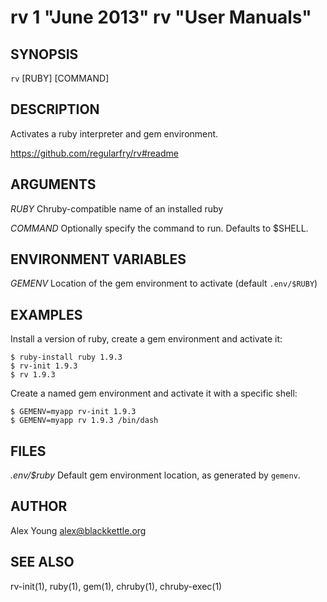# rv 1 "June 2013" rv "User Manuals"

## SYNOPSIS

`rv` [RUBY] [COMMAND]

## DESCRIPTION

Activates a ruby interpreter and gem environment.

https://github.com/regularfry/rv#readme

## ARGUMENTS

*RUBY*
	Chruby-compatible name of an installed ruby

*COMMAND*
	Optionally specify the command to run.  Defaults to $SHELL.


## ENVIRONMENT VARIABLES

*GEMENV*
	Location of the gem environment to activate (default `.env/$RUBY`)


## EXAMPLES

Install a version of ruby, create a gem environment and activate it:

    $ ruby-install ruby 1.9.3
    $ rv-init 1.9.3
    $ rv 1.9.3

Create a named gem environment and activate it with a specific shell:

    $ GEMENV=myapp rv-init 1.9.3
    $ GEMENV=myapp rv 1.9.3 /bin/dash

## FILES

*.env/$ruby*
	Default gem environment location, as generated by `gemenv`.


## AUTHOR

Alex Young <alex@blackkettle.org>

## SEE ALSO

rv-init(1), ruby(1), gem(1), chruby(1), chruby-exec(1)
